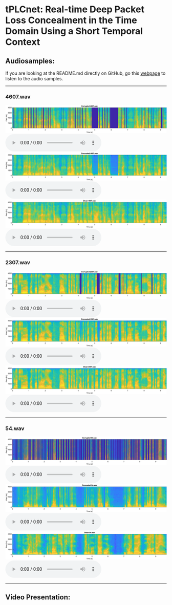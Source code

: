 # tPLCnet: Real-time Deep Packet Loss Concealment in the Time Domain Using a Short Temporal Context


## Audiosamples:
 If you are looking at the README.md directly on GitHub, go this [webpage](https://breizhn.github.io/tPLCnet/) to listen to the audio samples.

---

### 4607.wav
<img src="figures/corrupted_4607.png" alt="Corrupted spectrogram 4607.wav">
<audio src="audio_samples/corrupted/4607.wav" controls preload></audio>


<img src="figures/concealed_4607.png" alt="Concealed spectrogram 4607.wav">
<audio src="audio_samples/improved/4607.wav" controls preload></audio>


<img src="figures/clean_4607.png" alt="Clean spectrogram 4607.wav">
<audio src="audio_samples/clean/4607.wav" controls preload></audio>

---

### 2307.wav
<img src="figures/corrupted_2307.png" alt="Corrupted spectrogram 2307.wav">
<audio src="audio_samples/corrupted/2307.wav" controls preload></audio>


<img src="figures/concealed_2307.png" alt="Concealed spectrogram 2307.wav">
<audio src="audio_samples/improved/2307.wav" controls preload></audio>


<img src="figures/clean_2307.png" alt="Clean spectrogram 2307.wav">
<audio src="audio_samples/clean/2307.wav" controls preload></audio>

---

### 54.wav
<img src="figures/corrupted_54.png" alt="Corrupted spectrogram 54.wav">
<audio src="audio_samples/corrupted/54.wav" controls preload></audio>


<img src="figures/concealed_54.png" alt="Concealed spectrogram 54.wav">
<audio src="audio_samples/improved/54.wav" controls preload></audio>


<img src="figures/clean_54.png" alt="Clean spectrogram 54.wav">
<audio src="audio_samples/clean/54.wav" controls preload></audio>

---
## Video Presentation:


